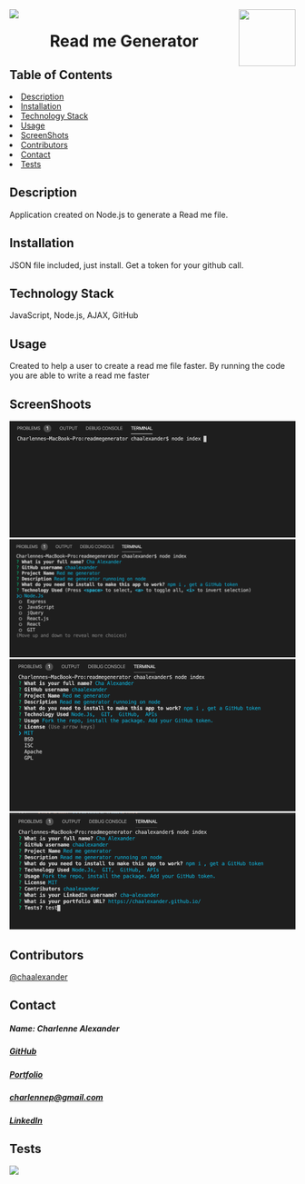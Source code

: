 
<img align="left" src= "https://img.shields.io/badge/License-MIT-green">
<img align="right" width="100" height="100" src="https://avatars1.githubusercontent.com/u/59755481?v=4">
<h1 align= "center">Read me Generator</h1> 
<h2> Table of Contents </h2>
<li><a href="#description">Description</a></li>  
<li><a href="#installation">Installation</a></li> 
<li><a href="#tech">Technology Stack</a></li> 
<li><a href="#usage">Usage</a></li> 
<li><a href="#screen">ScreenShots</a></li> 
<li><a href="#contributors">Contributors</a></li>   
<li><a href="#contact">Contact</a></li> 
<li><a href="#tests">Tests</a></li> 
<h2 id="description"> Description </h2>
<p>Application created on Node.js to generate a Read me file.</p>   
<h2 id="installation"> Installation </h2>
<p>JSON file included, just install. Get a token for your github call.</p>          
<h2 id="tech"> Technology Stack </h2>          
<p> JavaScript, Node.js, AJAX, GitHub</p>          
<h2 id="usage"> Usage </h2>
<p>Created to help a user to create a read me file faster. By running the code you are able to write a read me faster</p>   
<h2 id="screen"> ScreenShoots </h2>
<img src= "image/Screen Shot .png">
<img src= "image/Screen Shot 1.png">
<img src= "image/Screen Shot 2.png">
<img src= "image/Screen Shot 3.png">
<h2 id="contributors"> Contributors </h2>
<p><a href= "https://github.com/chaalexander">@chaalexander</a></p> 
<h2 id="contact"> Contact </h2>         
<h5> Name: Charlenne Alexander </h5>       
<h5><a href= "https://github.com/chaalexander">GitHub</a></h5>  
<h5><a href= "https://chaalexander.github.io/">Portfolio</a></h5>  
<h5><a href= "mailto:charlennep@gmail.com">charlennep@gmail.com</a></h5>       
<h5><a href= "https://www.linkedin.com/in/cha-alexander">LinkedIn</a></h5>    
<h2 id="tests">Tests</h2>
<p><img src= "image/gif.gif"></p>